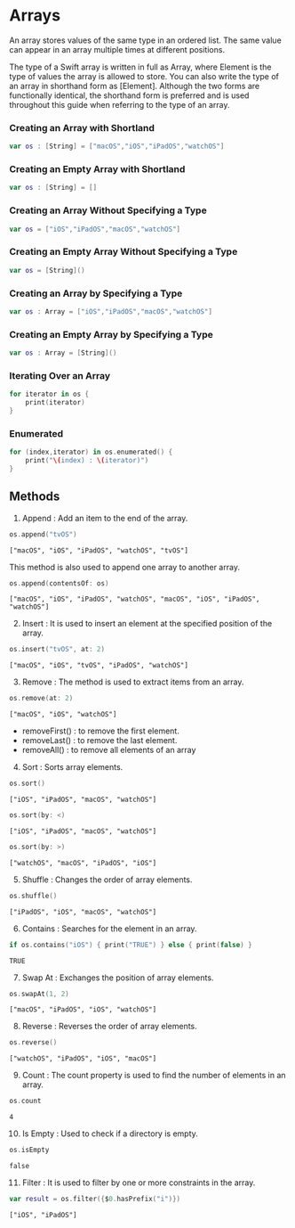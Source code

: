 # Arrays
An array stores values of the same type in an ordered list. The same value can appear in an array multiple times at different positions.

The type of a Swift array is written in full as Array<Element>, where Element is the type of values the array is allowed to store. You can also write the type of an array in shorthand form as [Element]. Although the two forms are functionally identical, the shorthand form is preferred and is used throughout this guide when referring to the type of an array.

### Creating an Array with Shortland   
```swift
var os : [String] = ["macOS","iOS","iPadOS","watchOS"]
```
 ### Creating an Empty Array with Shortland
```swift
var os : [String] = []
```
### Creating an Array Without Specifying a Type
```swift
var os = ["iOS","iPadOS","macOS","watchOS"]
```   
### Creating an Empty Array Without Specifying a Type
```swift
var os = [String]()
```
### Creating an Array by Specifying a Type
```swift
var os : Array = ["iOS","iPadOS","macOS","watchOS"]
```
### Creating an Empty Array by Specifying a Type
```swift
var os : Array = [String]()
```
### Iterating Over an Array
```swift
for iterator in os {
    print(iterator)
}
```
### Enumerated
```swift
for (index,iterator) in os.enumerated() {
    print("\(index) : \(iterator)")
}
```

## Methods
1. Append : Add an item to the end of the array.
```swift
os.append("tvOS")
```
```
["macOS", "iOS", "iPadOS", "watchOS", "tvOS"]
```
This method is also used to append one array to another array.
```swift
os.append(contentsOf: os)
```
```
["macOS", "iOS", "iPadOS", "watchOS", "macOS", "iOS", "iPadOS", "watchOS"]
```
2. Insert : It is used to insert an element at the specified position of the array.
```swift
os.insert("tvOS", at: 2)
```
```
["macOS", "iOS", "tvOS", "iPadOS", "watchOS"]
```
3. Remove : The method is used to extract items from an array.
```swift
os.remove(at: 2)
```
```
["macOS", "iOS", "watchOS"]
```
- removeFirst() : to remove the first element.
- removeLast() :  to remove the last element.
- removeAll() : to remove all elements of an array
4. Sort : Sorts array elements.
```swift
os.sort()
```
```
["iOS", "iPadOS", "macOS", "watchOS"]
```
```swift
os.sort(by: <)
```
```
["iOS", "iPadOS", "macOS", "watchOS"]
```
```swift
os.sort(by: >)
```
```
["watchOS", "macOS", "iPadOS", "iOS"]
```
5. Shuffle : Changes the order of array elements.
```swift
os.shuffle()
```
```
["iPadOS", "iOS", "macOS", "watchOS"]
```
6. Contains : Searches for the element in an array.
```swift
if os.contains("iOS") { print("TRUE") } else { print(false) }
```
```
TRUE
```
7. Swap At : Exchanges the position of array elements.
```swift
os.swapAt(1, 2)
```
```
["macOS", "iPadOS", "iOS", "watchOS"]
```
8. Reverse : Reverses the order of array elements.
```swift
os.reverse()
```
```
["watchOS", "iPadOS", "iOS", "macOS"]
```
9. Count : The count property is used to find the number of elements in an array.
```swift
os.count
```
```
4
```
10. Is Empty : Used to check if a directory is empty.
```swift
os.isEmpty
```
```
false
```
11. Filter : It is used to filter by one or more constraints in the array.
```swift
var result = os.filter({$0.hasPrefix("i")})
```
```
["iOS", "iPadOS"]
```
